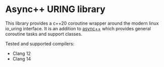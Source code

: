 # Async++ URING library
This library provides a c++20 coroutine wrapper around the modern linux io_uring interface.
It is an addition to [async++](https://github.com/asyncpp/asyncpp) which provides general coroutine tasks and support classes.

Tested and supported compilers:
* Clang 12
* Clang 14
